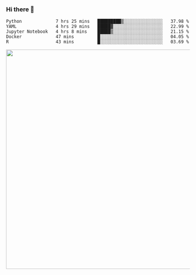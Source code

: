 ### Hi there 👋

<!--START_SECTION:waka-->
```text
Python             7 hrs 25 mins   █████████▒░░░░░░░░░░░░░░░   37.98 % 
YAML               4 hrs 29 mins   █████▓░░░░░░░░░░░░░░░░░░░   22.99 % 
Jupyter Notebook   4 hrs 8 mins    █████▒░░░░░░░░░░░░░░░░░░░   21.15 % 
Docker             47 mins         █░░░░░░░░░░░░░░░░░░░░░░░░   04.05 % 
R                  43 mins         █░░░░░░░░░░░░░░░░░░░░░░░░   03.69 % 
```
<!--END_SECTION:waka-->

<img src="https://wakatime.com/share/@QuantumA/fc1cfcd9-4c6f-41e9-9c18-f86f6df42a11.svg?sanitize=true" width="600">

<!--
**QuantumA/QuantumA** is a ✨ _special_ ✨ repository because its `README.md` (this file) appears on your GitHub profile.

Here are some ideas to get you started:

- 🔭 I’m currently working on ...
- 🌱 I’m currently learning ...
- 👯 I’m looking to collaborate on ...
- 🤔 I’m looking for help with ...
- 💬 Ask me about ...
- 📫 How to reach me: ...
- 😄 Pronouns: ...
- ⚡ Fun fact: ...
-->
